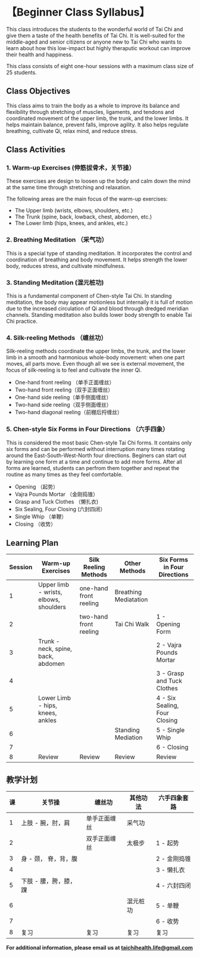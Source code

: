 # 【Beginner Class Syllabus】

This class introduces the students to the wonderful world of Tai Chi and give them a taste of the health benefits of Tai Chi. 
It is well-suited for the middle-aged and senior citizens or anyone new to Tai Chi who wants to learn about how this low-impact 
but highly theraputic workout can improve their health and happiness. 

This class consists of eight one-hour sessions with a maximum class size of 25 students.

## Class Objectives

This class aims to train the body as a whole to improve its balance and flexibility through stretching of 
muscles, ligaments, and tendons and coordinated movement of the upper limb, the trunk, and the lower limbs. 
It helps maintain balance, prevent falls, improve agility. It also helps regulate breathing, cultivate Qi, relax mind, and reduce stress. 

## Class Activities

### 1. Warm-up Exercises (伸筋拔骨术，关节操）

These exercises are design to loosen up the body and calm down the mind at the same time through stretching and relaxation.

The following areas are the main focus of the warm-up exercises:

- The Upper limb (wrists, elbows, shoulders, etc.)
- The Trunk (spine, back, lowback, chest, abdomen, etc.) 
- The Lower limb (hips, knees, and ankles, etc.)

### 2. Breathing Meditation （采气功）

This is a special type of standing meditation. 
It incorporates the control and coordination of breathing and body movement. 
It helps strength the lower body, reduces stress, and cultivate mindfulness. 

### 3. Standing Meditation (混元桩功)

This is a fundamental component of Chen-style Tai Chi. In standing meditation, the body may appear motionless but internally it is full of motion due to the increased circulation of Qi and blood through dredged meridian channels. 
Standing meditation also builds lower body strength to enable Tai Chi practice.  

### 4. Silk-reeling Methods （缠丝功）

Silk-reeling methods coordinate the upper limbs, the trunk, and the lower limb in a smooth and harmonious whole-body movement: 
when one part moves, all parts move. Even though all we see is external movement, the focus of silk-reeling
is to feel and cultivate the inner Qi. 

- One-hand front reeling （单手正面缠丝）
- Two-hand front reeling（双手正面缠丝）
- One-hand side reeling（单手侧面缠丝）
- Two-hand side reeling（双手侧面缠丝）
- Two-hand diagonal reeling（前棚后捋缠丝）

### 5. Chen-style Six Forms in Four Directions （六手四象）

This is considered the most basic Chen-style Tai Chi forms. It contains only six forms and can be performed without interruption 
many times rotating around the East-South-West-North four directions. Beginers can start out by learning one form at a time 
and continue to add more forms. After all forms are learned, students can perfrom them together and repeat the routine 
as many times as they feel comfortable.

- Opening （起势）
- Vajra Pounds Mortar  （金刚捣锥）
- Grasp and Tuck Clothes （懒扎衣)
- Six Sealing, Four Closing (六封四闭）
- Single Whip （单鞭）
- Closing （收势）

## Learning Plan

| Session | Warm-up Exercises                     | Silk Reeling Methods     |    Other Methods         | Six Forms in Four Directions          |
|---------|---------------------------------------|--------------------------|--------------------------|-------------------------|
| 1       | Upper limb - wrists, elbows, shoulders| one-hand front reeling   |  Breathing Mediatation   |                         |
| 2       |                            |  two-hand front reeling  |     Tai Chi Walk         | 1 - Opening Form        |
| 3       |  Trunk - neck, spine, back, abdomen      |                          |                          | 2 - Vajra Pounds Mortar |
| 4       |                                      |                          |              | 3 - Grasp and Tuck Clothes    | 
| 5       |  Lower Limb - hips, knees, ankles    |                           |                          | 4 - Six Sealing, Four Closing |
| 6       |                                       |                          |  Standing Mediation      | 5 - Single Whip         |
| 7       |                                       |                          |                          | 6 - Closing             |
| 8       |      Review                           |         Review           |     Review               | Review                  |

## 教学计划

|   课  |关节操                                  |  缠丝功               | 其他功法                  | 六手四象套路             | 
|-------|---------------------------------------|-----------------------|--------------------------|-------------------------|
|   1   | 上肢 - 腕，肘，肩                       |   单手正面缠丝        |    采气功                 |                         |
|   2   |                                   |       双手正面缠丝        |      太极步                   | 1 - 起势                |
|   3   |   身 - 颈， 脊，背，腹               |                      |                          | 2 - 金刚捣锥            |
|   4   |                                       |                       |                     | 3 - 懒扎衣             | 
|   5   |   下肢 - 腰，胯，膝，踝                |             |                          | 4 - 六封四闭          |
|   6   |                                       |                      |          混元桩功          | 5 - 单鞭                     |
|  7    |                                       |                       |                          | 6 - 收势                     |
|  8    |         复习                              |        复习               |          复习                | 复习                  |

**For additional information, please email us at taichihealth.life@gmail.com**
